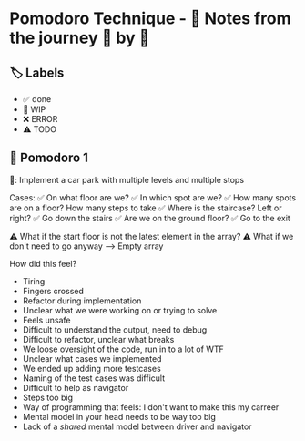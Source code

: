 # Pomodoro Technique - 📝 Notes from the journey 🍅 by 🍅

## 🏷️ Labels

- ✅ done
- 🚧 WIP
- ❌ ERROR
- ⚠️ TODO

## 🍅 Pomodoro 1

🚧: Implement a car park with multiple levels and multiple stops

Cases:
✅ On what floor are we?
✅ In which spot are we?
✅ How many spots are on a floor? How many steps to take
✅ Where is the staircase? Left or right?
✅ Go down the stairs
✅ Are we on the ground floor?
✅ Go to the exit

⚠️ What if the start floor is not the latest element in the array?
⚠️ What if we don't need to go anyway --> Empty array

How did this feel?

- Tiring
- Fingers crossed
- Refactor during implementation
- Unclear what we were working on or trying to solve
- Feels unsafe
- Difficult to understand the output, need to debug
- Difficult to refactor, unclear what breaks
- We loose oversight of the code, run in to a lot of WTF
- Unclear what cases we implemented
- We ended up adding more testcases
- Naming of the test cases was difficult
- Difficult to help as navigator
- Steps too big
- Way of programming that feels: I don't want to make this my carreer
- Mental model in your head needs to be way too big
- Lack of a _shared_ mental model between driver and navigator
